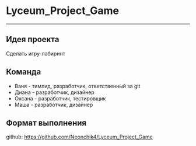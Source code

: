 # Lyceum_Project_Game
---
## Идея проекта
  Сделать игру-лабиринт
## Команда
   - Ваня - тимлид, разработчик, ответственный за git
   - Диана - разработчик, дизайнер
   - Оксана - разработчик, тестировщик
   - Маша - разработчик, дизайнер
## Формат выполнения
  github: https://github.com/Neonchik4/Lyceum_Project_Game

